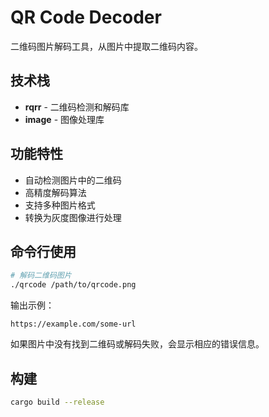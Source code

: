 # QR Code Decoder

二维码图片解码工具，从图片中提取二维码内容。

## 技术栈

- **rqrr** - 二维码检测和解码库
- **image** - 图像处理库

## 功能特性

- 自动检测图片中的二维码
- 高精度解码算法
- 支持多种图片格式
- 转换为灰度图像进行处理

## 命令行使用

```bash
# 解码二维码图片
./qrcode /path/to/qrcode.png
```

输出示例：

```
https://example.com/some-url
```

如果图片中没有找到二维码或解码失败，会显示相应的错误信息。

## 构建

```bash
cargo build --release
```